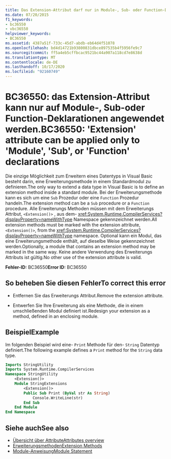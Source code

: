 ```yaml
---
title: Das Extension-Attribut darf nur in Module-, Sub- oder Function-Deklarationen verwendet werden
ms.date: 07/20/2015
f1_keywords:
- bc36550
- vbc36550
helpviewer_keywords:
- BC36550
ms.assetid: 4387a51f-733c-45d7-abdb-eb64d4f51078
ms.openlocfilehash: bd4d14721b93800831dbce897535b4f5956fe9c7
ms.sourcegitcommit: ff5a4eb5cffbcac9521bc44a907a118cd7e8638d
ms.translationtype: MT
ms.contentlocale: de-DE
ms.lasthandoff: 10/17/2020
ms.locfileid: "92160749"
---
```

# <a name="bc36550-extension-attribute-can-be-applied-only-to-module-sub-or-function-declarations"></a><span data-ttu-id="c9e19-102">BC36550: das Extension-Attribut kann nur auf Module-, Sub-oder Function-Deklarationen angewendet werden.</span><span class="sxs-lookup"><span data-stu-id="c9e19-102">BC36550: 'Extension' attribute can be applied only to 'Module', 'Sub', or 'Function' declarations</span></span>

<span data-ttu-id="c9e19-103">Die einzige Möglichkeit zum Erweitern eines Datentyps in Visual Basic besteht darin, eine Erweiterungsmethode in einem Standardmodul zu definieren.</span><span class="sxs-lookup"><span data-stu-id="c9e19-103">The only way to extend a data type in Visual Basic is to define an extension method inside a standard module.</span></span> <span data-ttu-id="c9e19-104">Bei der Erweiterungsmethode kann es sich um eine `Sub` Prozedur oder eine `Function` Prozedur handeln.</span><span class="sxs-lookup"><span data-stu-id="c9e19-104">The extension method can be a `Sub` procedure or a `Function` procedure.</span></span> <span data-ttu-id="c9e19-105">Alle Erweiterungs Methoden müssen mit dem Erweiterungs Attribut, `<Extension()>` , aus dem- <xref:System.Runtime.CompilerServices?displayProperty=nameWithType> Namespace gekennzeichnet werden.</span><span class="sxs-lookup"><span data-stu-id="c9e19-105">All extension methods must be marked with the extension attribute, `<Extension()>`, from the <xref:System.Runtime.CompilerServices?displayProperty=nameWithType> namespace.</span></span> <span data-ttu-id="c9e19-106">Optional kann ein Modul, das eine Erweiterungsmethode enthält, auf dieselbe Weise gekennzeichnet werden.</span><span class="sxs-lookup"><span data-stu-id="c9e19-106">Optionally, a module that contains an extension method may be marked in the same way.</span></span> <span data-ttu-id="c9e19-107">Keine andere Verwendung des Erweiterungs Attributs ist gültig.</span><span class="sxs-lookup"><span data-stu-id="c9e19-107">No other use of the extension attribute is valid.</span></span>

<span data-ttu-id="c9e19-108">**Fehler-ID:** BC36550</span><span class="sxs-lookup"><span data-stu-id="c9e19-108">**Error ID:** BC36550</span></span>

## <a name="to-correct-this-error"></a><span data-ttu-id="c9e19-109">So beheben Sie diesen Fehler</span><span class="sxs-lookup"><span data-stu-id="c9e19-109">To correct this error</span></span>

- <span data-ttu-id="c9e19-110">Entfernen Sie das Erweiterungs Attribut.</span><span class="sxs-lookup"><span data-stu-id="c9e19-110">Remove the extension attribute.</span></span>

- <span data-ttu-id="c9e19-111">Entwerfen Sie Ihre Erweiterung als eine Methode, die in einem umschließenden Modul definiert ist.</span><span class="sxs-lookup"><span data-stu-id="c9e19-111">Redesign your extension as a method, defined in an enclosing module.</span></span>

## <a name="example"></a><span data-ttu-id="c9e19-112">Beispiel</span><span class="sxs-lookup"><span data-stu-id="c9e19-112">Example</span></span>

<span data-ttu-id="c9e19-113">Im folgenden Beispiel wird eine- `Print` Methode für den- `String` Datentyp definiert.</span><span class="sxs-lookup"><span data-stu-id="c9e19-113">The following example defines a `Print` method for the `String` data type.</span></span>

```vb
Imports StringUtility
Imports System.Runtime.CompilerServices
Namespace StringUtility
    <Extension()>
    Module StringExtensions
        <Extension()>
        Public Sub Print (ByVal str As String)
            Console.WriteLine(str)
        End Sub
    End Module
End Namespace
```

## <a name="see-also"></a><span data-ttu-id="c9e19-114">Siehe auch</span><span class="sxs-lookup"><span data-stu-id="c9e19-114">See also</span></span>

- [<span data-ttu-id="c9e19-115">Übersicht über Attribute</span><span class="sxs-lookup"><span data-stu-id="c9e19-115">Attributes overview</span></span>](../../programming-guide/concepts/attributes/index.md)
- [<span data-ttu-id="c9e19-116">Erweiterungsmethoden</span><span class="sxs-lookup"><span data-stu-id="c9e19-116">Extension Methods</span></span>](../../programming-guide/language-features/procedures/extension-methods.md)
- [<span data-ttu-id="c9e19-117">Module-Anweisung</span><span class="sxs-lookup"><span data-stu-id="c9e19-117">Module Statement</span></span>](../statements/module-statement.md)
